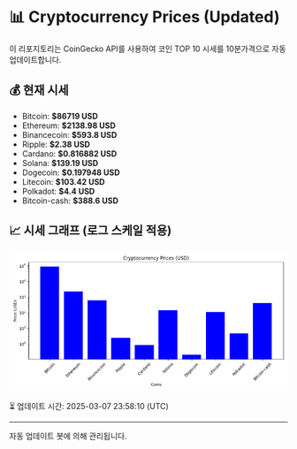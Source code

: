 
# 📊 Cryptocurrency Prices (Updated)

이 리포지토리는 CoinGecko API를 사용하여 코인 TOP 10 시세를 10분가격으로 자동 업데이트합니다.

## 💰 현재 시세
- Bitcoin: **$86719 USD**
- Ethereum: **$2138.98 USD**
- Binancecoin: **$593.8 USD**
- Ripple: **$2.38 USD**
- Cardano: **$0.816882 USD**
- Solana: **$139.19 USD**
- Dogecoin: **$0.197948 USD**
- Litecoin: **$103.42 USD**
- Polkadot: **$4.4 USD**
- Bitcoin-cash: **$388.6 USD**

## 📈 시세 그래프 (로그 스케일 적용)
![Crypto Prices](crypto_prices.png)

⏳ 업데이트 시간: 2025-03-07 23:58:10 (UTC)

---
자동 업데이트 봇에 의해 관리됩니다.
